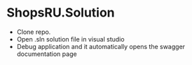 # ShopsRU.Solution

* Clone repo.
* Open .sln solution file in visual studio 
* Debug application and it automatically opens the swagger documentation page

